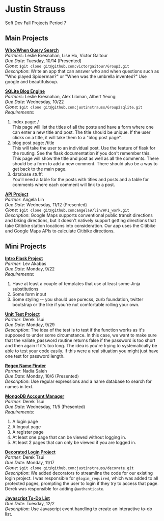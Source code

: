Justin Strauss
==============
Soft Dev Fall Projects Period 7

## Main Projects

[**Who/When Query Search**](https://github.com/victorgaitour/Group3)  
*Partners*: Leslie Bresnahan, Lise Ho, Victor Gaitour  
*Due Date*: Tuesday, 10/14 (Presented)  
*Clone*: `$git clone git@github.com:victorgaitour/Group3.git`  
*Description*: Write an app that can answer who and when questions such as "Who played Spiderman?" or "When was the umbrella invented?" Use google and beautifulsoup.  

[**SQLite Blog Engine**](https://github.com/justinstrauss/Group2sqlite)  
*Partners*: Leslie Bresnahan, Alex Libman, Albert Yeung  
*Due Date*: Wednesday, 10/22  
*Clone*: `$git clone git@github.com:justinstrauss/Group2sqlite.git`  
*Requirements*:  
  1. Index page: /  
This page will list the titles of all the posts and have a form where one can enter a new title and post. The title should be unique. If the user clicks on a title, it will take them to a "blog post page".  
  2. blog post page: /title  
This will take the user to an individual post. Use the <name> feature of flask for the routing. See the flask documentation if you don't remember this. This page will show the title and post as well as all the comments. There should be a form to add a new comment. There should also be a way to get back to the main page.  
  3. database stuff:  
You'll need a table for the posts with titles and posts and a table for comments where each comment will link to a post.  

[**API Project**](https://github.com/angela97lin/API_work)  
*Partner*: Angela Lin  
*Due Date*: Wednesday, 11/12 (Presented)  
*Clone*: `$git clone git@github.com:angela97lin/API_work.git`  
*Description*: Google Maps supports conventional public transit directions and biking directions, but it doesn't natively support getting directions that take Citibike station locations into consideration. Our app uses the Citibike and Google Maps APIs to calculate Citibike directions.  

## Mini Projects

[**Intro Flask Project**](https://github.com/stuycs-softdev/submissions/tree/master/7/intro-proj1/jstrauss_lakabas)  
*Partner*: Lev Akabas  
*Due Date*: Monday, 9/22  
*Requirements*:  
  1. Have at least a couple of templates that use at least some Jinja substitutions  
  2. Some form input  
  3. Some styling -- you should use purecss, zurb foundation, twitter bootstrap or the like if you're not comfortable rolling your own.  

[**Unit Test Project**](https://github.com/stuycs-softdev/submissions/tree/master/7/intro-proj2/jstrauss-dtsui)  
*Partner*: Derek Tsui  
*Due Date*: Monday, 9/29  
*Description*: The idea of the test is to test if the function works as it's supposed to under some circumstance. In this case, we want to make sure that the valiate_password routine returns false if the password is too short and then again if it's too long. The idea is you're trying to systematically be able to test your code easily. If this were a real situation you might just have one test for password length.  

[**Regex Name Finder**](https://github.com/stuycs-softdev/submissions/tree/master/7/regexp/jstrauss_nsaleh)  
*Partner*: Nadia Saleh  
*Due Date*: Monday, 10/6 (Presented)  
*Description*: Use regular expressions and a name database to search for names in text.

[**MongoDB Account Manager**](https://github.com/stuycs-softdev/submissions/tree/master/7/mongoproj/jstrauss_dtsui)  
*Partner*: Derek Tsui  
*Due Date*: Wednesday, 11/5 (Presented)  
*Requirements*:  
  1. A login page  
  2. A logout page  
  3. A register page  
  4. At least one page that can be viewed without logging in.  
  5. At least 2 pages that can only be viewed if you are logged in.  

[**Decorated Login Project**](https://github.com/justinstrauss/decorate)  
*Partner*: Derek Tsui  
*Due Date*: Monday, 11/17  
*Clone*: `$git clone git@github.com:justinstrauss/decorate.git`  
*Description*: We added decorators to streamline the code for our existing login project. I was responsible for `@login_required`, which was added to all protected pages, prompting the user to login if they try to access that page. Derek was responsible for adding `@authenticate`.  

[**Javascript To-Do List**](https://github.com/stuycs-softdev/submissions/tree/master/7/todo/jstrauss)  
*Due Date*: Tuesday, 12/2  
*Description*: Use Javascript event handling to create an interactive to-do list.  
